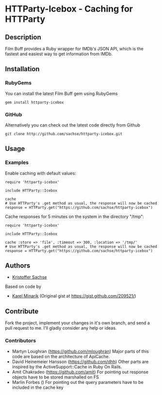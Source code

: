 # HTTParty-Icebox - Caching for HTTParty

## Description

Film Buff provides a Ruby wrapper for IMDb's JSON API, which is the fastest and easiest way to get information from IMDb.

## Installation

### RubyGems

You can install the latest Film Buff gem using RubyGems

    gem install httparty-icebox

### GitHub

Alternatively you can check out the latest code directly from Github

    git clone http://github.com/sachse/httparty-icebox.git

## Usage



### Examples

Enable caching with default values:

    require 'httparty-icebox'
    
    include HTTParty::Icebox
    
    cache
    # Use HTTParty's .get method as usual, the response will now be cached
    response = HTTParty.get("https://github.com/sachse/httparty-icebox")

Cache responses for 5 minutes on the system in the directory "/tmp":

    require 'httparty-icebox'
    
    include HTTParty::Icebox
    
    cache :store => 'file', :timeout => 300, :location => '/tmp/'
    # Use HTTParty's .get method as usual, the response will now be cached
    response = HTTParty.get("https://github.com/sachse/httparty-icebox")

## Authors

- [Kristoffer Sachse](https://github.com/sachse)

Based on code by

- [Karel Minarik](http://karmi.cz) (Original gist at https://gist.github.com/209521/)

## Contribute

Fork the project, implement your changes in it's own branch, and send
a pull request to me. I'll gladly consider any help or ideas.

### Contributors

- Martyn Loughran (https://github.com/mloughran) Major parts of this code are based on the architecture of ApiCache.
- David Heinemeier Hansson (https://github.com/dhh) Other parts are inspired by the ActiveSupport::Cache in Ruby On Rails.
- Amit Chakradeo (https://github.com/amit) For pointing out response objects have to be stored marshalled on FS
- Marlin Forbes () For pointing out the query parameters have to be included in the cache key
